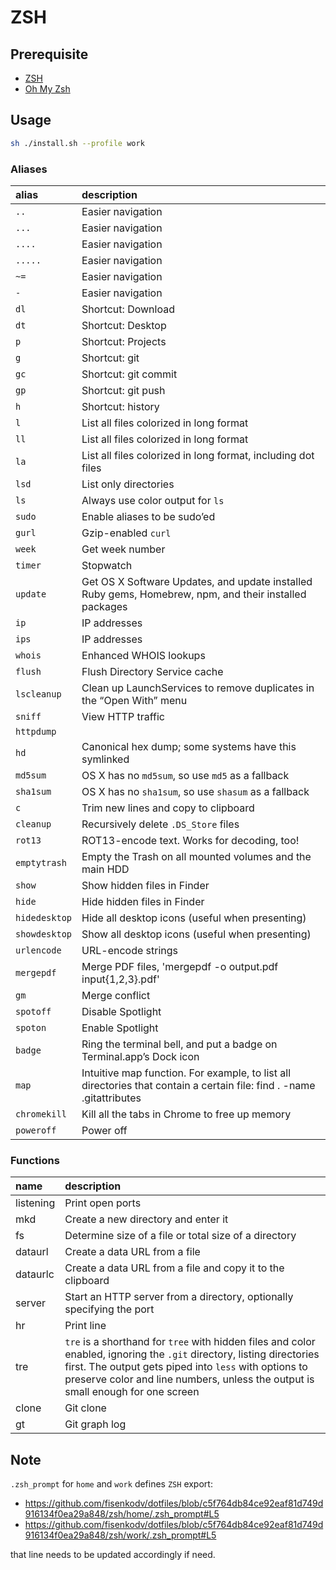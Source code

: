 # ZSH

## Prerequisite

- [ZSH](https://github.com/robbyrussell/oh-my-zsh/wiki/Installing-ZSH)
- [Oh My Zsh](https://github.com/robbyrussell/oh-my-zsh)

## Usage

```bash
sh ./install.sh --profile work
```

### Aliases

| alias         | description                                                                                                           |
| :------------ | :-------------------------------------------------------------------------------------------------------------------- |
| `..`          | Easier navigation                                                                                                     |
| `...`         | Easier navigation                                                                                                     |
| `....`        | Easier navigation                                                                                                     |
| `.....`       | Easier navigation                                                                                                     |
| `~=`          | Easier navigation                                                                                                     |
| `-`           | Easier navigation                                                                                                     |
| `dl`          | Shortcut: Download                                                                                                    |
| `dt`          | Shortcut: Desktop                                                                                                     |
| `p`           | Shortcut: Projects                                                                                                    |
| `g`           | Shortcut: git                                                                                                         |
| `gc`          | Shortcut: git commit                                                                                                  |
| `gp`          | Shortcut: git push                                                                                                    |
| `h`           | Shortcut: history                                                                                                     |
| `l`           | List all files colorized in long format                                                                               |
| `ll`          | List all files colorized in long format                                                                               |
| `la`          | List all files colorized in long format, including dot files                                                          |
| `lsd`         | List only directories                                                                                                 |
| `ls`          | Always use color output for `ls`                                                                                      |
| `sudo`        | Enable aliases to be sudo’ed                                                                                          |
| `gurl`        | Gzip-enabled `curl`                                                                                                   |
| `week`        | Get week number                                                                                                       |
| `timer`       | Stopwatch                                                                                                             |
| `update`      | Get OS X Software Updates, and update installed Ruby gems, Homebrew, npm, and their installed packages                |
| `ip`          | IP addresses                                                                                                          |
| `ips`         | IP addresses                                                                                                          |
| `whois`       | Enhanced WHOIS lookups                                                                                                |
| `flush`       | Flush Directory Service cache                                                                                         |
| `lscleanup`   | Clean up LaunchServices to remove duplicates in the “Open With” menu                                                  |
| `sniff`       | View HTTP traffic                                                                                                     |
| `httpdump`    |                                                                                                                       |
| `hd`          | Canonical hex dump; some systems have this symlinked                                                                  |
| `md5sum`      | OS X has no `md5sum`, so use `md5` as a fallback                                                                      |
| `sha1sum`     | OS X has no `sha1sum`, so use `shasum` as a fallback                                                                  |
| `c`           | Trim new lines and copy to clipboard                                                                                  |
| `cleanup`     | Recursively delete `.DS_Store` files                                                                                  |
| `rot13`       | ROT13-encode text. Works for decoding, too!                                                                           |
| `emptytrash`  | Empty the Trash on all mounted volumes and the main HDD                                                               |
| `show`        | Show hidden files in Finder                                                                                           |
| `hide`        | Hide hidden files in Finder                                                                                           |
| `hidedesktop` | Hide all desktop icons (useful when presenting)                                                                       |
| `showdesktop` | Show all desktop icons (useful when presenting)                                                                       |
| `urlencode`   | URL-encode strings                                                                                                    |
| `mergepdf`    | Merge PDF files, 'mergepdf -o output.pdf input{1,2,3}.pdf'                                                            |
| `gm`          | Merge conflict                                                                                                        |
| `spotoff`     | Disable Spotlight                                                                                                     |
| `spoton`      | Enable Spotlight                                                                                                      |
| `badge`       | Ring the terminal bell, and put a badge on Terminal.app’s Dock icon                                                   |
| `map`         | Intuitive map function. For example, to list all directories that contain a certain file: find . -name .gitattributes | map dirname |
| `chromekill`  | Kill all the tabs in Chrome to free up memory                                                                         |
| `poweroff`    | Power off                                                                                                             |

### Functions

| name      | description                                                                                                                                                                                                                                                        |
| :-------- | :----------------------------------------------------------------------------------------------------------------------------------------------------------------------------------------------------------------------------------------------------------------- |
| listening | Print open ports                                                                                                                                                                                                                                                   |
| mkd       | Create a new directory and enter it                                                                                                                                                                                                                                |
| fs        | Determine size of a file or total size of a directory                                                                                                                                                                                                              |
| dataurl   | Create a data URL from a file                                                                                                                                                                                                                                      |
| dataurlc  | Create a data URL from a file and copy it to the clipboard                                                                                                                                                                                                         |
| server    | Start an HTTP server from a directory, optionally specifying the port                                                                                                                                                                                              |
| hr        | Print line                                                                                                                                                                                                                                                         |
| tre       | `tre` is a shorthand for `tree` with hidden files and color enabled, ignoring the `.git` directory, listing directories first. The output gets piped into `less` with options to preserve color and line numbers, unless the output is small enough for one screen |
| clone     | Git clone                                                                                                                                                                                                                                                          |
| gt        | Git graph log                                                                                                                                                                                                                                                      |

## Note

`.zsh_prompt` for `home` and `work` defines `ZSH` export:

- https://github.com/fisenkodv/dotfiles/blob/c5f764db84ce92eaf81d749d916134f0ea29a848/zsh/home/.zsh_prompt#L5
- https://github.com/fisenkodv/dotfiles/blob/c5f764db84ce92eaf81d749d916134f0ea29a848/zsh/work/.zsh_prompt#L5

that line needs to be updated accordingly if need.
